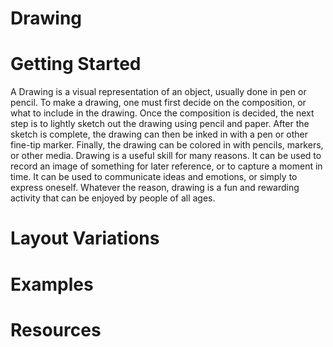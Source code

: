 # Drawing

# Getting Started

A Drawing is a visual representation of an object, usually done in pen or pencil. To make a drawing, one must first decide on the composition, or what to include in the drawing. Once the composition is decided, the next step is to lightly sketch out the drawing using pencil and paper. After the sketch is complete, the drawing can then be inked in with a pen or other fine-tip marker. Finally, the drawing can be colored in with pencils, markers, or other media. Drawing is a useful skill for many reasons. It can be used to record an image of something for later reference, or to capture a moment in time. It can be used to communicate ideas and emotions, or simply to express oneself. Whatever the reason, drawing is a fun and rewarding activity that can be enjoyed by people of all ages.

# Layout Variations
# Examples
# Resources